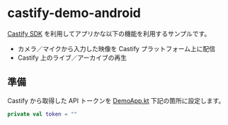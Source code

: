 # castify-demo-android

[Castify SDK](https://doc.castify.jp/quickstart/install/Android.html) を利用してアプリかな以下の機能を利用するサンプルです。

 - カメラ／マイクから入力した映像を Castify プラットフォーム上に配信
 - Castify 上のライブ／アーカイブの再生

準備
----

Castify から取得した API トークンを [DemoApp.kt](./app/src/main/java/jp/castify/demo/DemoApp.kt) 下記の箇所に設定します。

```kotlin
private val token = ""
```
